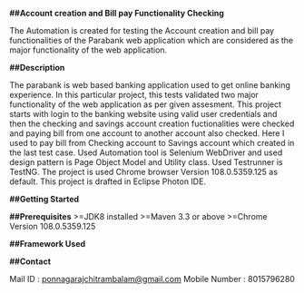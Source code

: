 **##Account creation and Bill pay Functionality Checking**

The Automation is created for testing the Account creation and bill pay functionalities of the Parabank web application which are considered as the major functionality of the web application.

**##Description**

The parabank is web based banking application used to get online banking experience. In this particular project, this tests validated two major functionality of the web application as per given assesment. 
This project starts with login to the banking website using valid user credentials and then the checking and savings account creation fuctionalities were checked and paying bill from one account to another account also checked. Here I used to pay bill from Checking account to Savings account which created in the last test case. 
Used Automation tool is Selenium WebDriver and used design pattern is Page Object Model and Utility class. Used Testrunner is TestNG. The project is used Chrome browser Version 108.0.5359.125 as default. This project is drafted in Eclipse Photon IDE.

**##Getting Started**

**##Prerequisites**
\>=JDK8 installed
\>=Maven 3.3 or above
\>=Chrome Version 108.0.5359.125


**##Framework Used**


**##Contact**

Mail ID       : ponnagarajchitrambalam@gmail.com
Mobile Number : 8015796280
